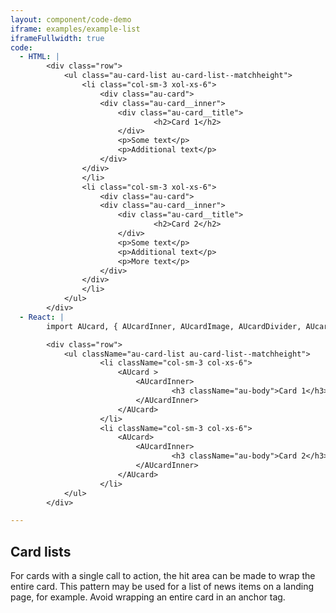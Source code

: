 ```yaml
---
layout: component/code-demo
iframe: examples/example-list
iframeFullwidth: true
code:
  - HTML: |
        <div class="row">
            <ul class="au-card-list au-card-list--matchheight">
                <li class="col-sm-3 xol-xs-6">
                    <div class="au-card">
                    <div class="au-card__inner">
                        <div class="au-card__title">
                                <h2>Card 1</h2>
                        </div>
                        <p>Some text</p>
                        <p>Additional text</p>
                    </div>
                </div>
                </li>
                <li class="col-sm-3 xol-xs-6">
                    <div class="au-card">
                    <div class="au-card__inner">
                        <div class="au-card__title">
                                <h2>Card 2</h2>
                        </div>
                        <p>Some text</p>
                        <p>Additional text</p>
                        <p>More text</p>
                    </div>
                </div>
                </li>
            </ul>
        </div>
  - React: |
        import AUcard, { AUcardInner, AUcardImage, AUcardDivider, AUcardLink, AUcardFooter } from '@gov.au/card';

        <div class="row">
            <ul className="au-card-list au-card-list--matchheight">
                    <li className="col-sm-3 col-xs-6">
                        <AUcard >
                            <AUcardInner>
                                    <h3 className="au-body">Card 1</h3>
                            </AUcardInner>
                        </AUcard>
                    </li>
                    <li className="col-sm-3 col-xs-6">
                        <AUcard>
                            <AUcardInner>
                                    <h3 className="au-body">Card 2</h3>
                            </AUcardInner>
                        </AUcard>
                    </li>
            </ul>
        </div>

---
```

## Card lists

For cards with a single call to action, the hit area can be made to wrap the entire card. This pattern may be used for a list of news items on a landing page, for example. Avoid wrapping an entire card in an anchor tag.
